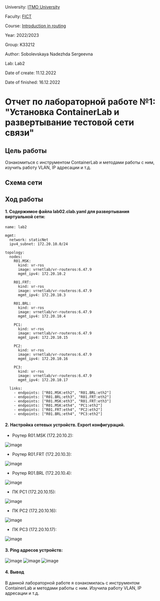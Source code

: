 University: [ITMO University](https://itmo.ru/ru/)

Faculty: [FICT](https://fict.itmo.ru)

Course: [Introduction in routing](https://github.com/itmo-ict-faculty/introduction-in-routing)

Year: 2022/2023

Group: K33212

Author: Sobolevskaya Nadezhda Sergeevna

Lab: Lab2

Date of create: 11.12.2022

Date of finished: 16.12.2022

# Отчет по лабораторной работе №1: "Установка ContainerLab и развертывание тестовой сети связи"

## Цель работы

Ознакомиться с инструментом ContainerLab и методами работы с ним, изучить работу VLAN, IP адресации и т.д.

## Схема сети


## Ход работы
#### 1. Содержимое файла lab02.clab.yaml для развертывания виртуальной сети:
```
name: lab2

mgmt:
  network: staticNet
  ipv4_subnet: 172.20.10.0/24

topology:
  nodes:
    R01.MSK:
      kind: vr-ros
      image: vrnetlab/vr-routeros:6.47.9
      mgmt_ipv4: 172.20.10.2
    
    R01.FRT:
      kind: vr-ros
      image: vrnetlab/vr-routeros:6.47.9
      mgmt_ipv4: 172.20.10.3

    R01.BRL:
      kind: vr-ros
      image: vrnetlab/vr-routeros:6.47.9
      mgmt_ipv4: 172.20.10.4

    PC1: 
      kind: vr-ros
      image: vrnetlab/vr-routeros:6.47.9
      mgmt_ipv4: 172.20.10.15

    PC2: 
      kind: vr-ros
      image: vrnetlab/vr-routeros:6.47.9
      mgmt_ipv4: 172.20.10.16

    PC3: 
      kind: vr-ros
      image: vrnetlab/vr-routeros:6.47.9
      mgmt_ipv4: 172.20.10.17

  links:
    - endpoints: ["R01.MSK:eth2", "R01.BRL:eth2"]
    - endpoints: ["R01.BRL:eth3", "R01.FRT:eth2"]
    - endpoints: ["R01.MSK:eth3", "R01.FRT:eth3"]
    - endpoints: ["R01.MSK:eth4", "PC1:eth2"]
    - endpoints: ["R01.FRT:eth4", "PC2:eth2"]
    - endpoints: ["R01.BRL:eth4", "PC3:eth2"]
```

#### 2. Настройка сетевых устройств. Export конфигураций.

- Роутер R01.MSK (172.20.10.2): 

![image](https://user-images.githubusercontent.com/43678322/207968819-a75b02c2-fbbb-49ae-8d7a-6385b4310dfc.png)

- Роутер R01.FRT (172.20.10.3): 

![image](https://user-images.githubusercontent.com/43678322/207968869-c8c34bc3-851c-4099-bb37-e6e33f100e18.png)

- Роутер R01.BRL (172.20.10.4): 

![image](https://user-images.githubusercontent.com/43678322/207968982-d1f4bd44-0e12-4c4b-bff8-c0873b63f440.png)

- ПК PC1 (172.20.10.15): 

![image](https://user-images.githubusercontent.com/43678322/207969128-1e765f15-27bd-440c-adde-63e0377cca7c.png)

- ПК PC2 (172.20.10.16): 

![image](https://user-images.githubusercontent.com/43678322/207969213-d42b855a-415c-4a01-abe9-160591bfdcd1.png)

- ПК PC3 (172.20.10.17): 

![image](https://user-images.githubusercontent.com/43678322/207969307-c5ca736a-1872-4a82-a467-0edfaec0db79.png)

#### 3. Ping адресов устройств:

![image](https://user-images.githubusercontent.com/43678322/207968441-45c3c233-4d45-4638-bf95-df2a1669a05b.png)
![image](https://user-images.githubusercontent.com/43678322/207968480-b08debfc-692f-46f7-a7b1-1b0cf564885f.png)
![image](https://user-images.githubusercontent.com/43678322/207968408-2e9c6abf-b133-400a-83ea-032a66dd8d2d.png)

#### 4. Вывод
В данной лабораторной работе я ознакомилась с инструментом ContainerLab и методами работы с ним.
Изучила работу VLAN, IP адресации и т.д.
